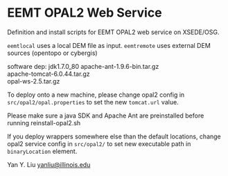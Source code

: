 # EEMT OPAL2 Web Service
Definition and install scripts for EEMT OPAL2 web service on XSEDE/OSG.

`eemtlocal` uses a local DEM file as input. `eemtremote` uses external DEM sources (opentopo or cybergis)

software dep:
jdk1.7.0_80
apache-ant-1.9.6-bin.tar.gz           
apache-tomcat-6.0.44.tar.gz          
opal-ws-2.5.tar.gz

To deploy onto a new machine, please change opal2 config in `src/opal2/opal.properties` to set the new `tomcat.url` value.

Please make sure a java SDK and Apache Ant are preinstalled before running reinstall-opal2.sh

If you deploy wrappers somewhere else than the default locations, change opal2 service config in `src/opal2/` to set new executable path in `binaryLocation` element.

Yan Y. Liu <yanliu@illinois.edu>
